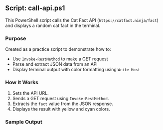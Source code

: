 ## Script: call-api.ps1

This PowerShell script calls the Cat Fact API (`https://catfact.ninja/fact`) and displays a random cat fact in the terminal.

### Purpose

Created as a practice script to demonstrate how to:
- Use `Invoke-RestMethod` to make a GET request
- Parse and extract JSON data from an API
- Display terminal output with color formatting using `Write-Host`

### How It Works

1. Sets the API URL.
2. Sends a GET request using `Invoke-RestMethod`.
3. Extracts the `fact` value from the JSON response.
4. Displays the result with yellow and cyan colors.

### Sample Output

